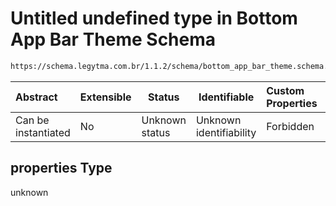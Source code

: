 # Untitled undefined type in Bottom App Bar Theme Schema

```txt
https://schema.legytma.com.br/1.1.2/schema/bottom_app_bar_theme.schema.json#/properties
```




| Abstract            | Extensible | Status         | Identifiable            | Custom Properties | Additional Properties | Access Restrictions | Defined In                                                                                              |
| :------------------ | ---------- | -------------- | ----------------------- | :---------------- | --------------------- | ------------------- | ------------------------------------------------------------------------------------------------------- |
| Can be instantiated | No         | Unknown status | Unknown identifiability | Forbidden         | Allowed               | none                | [bottom_app_bar_theme.schema.json\*](../schema/bottom_app_bar_theme.schema.json) |

## properties Type

unknown
